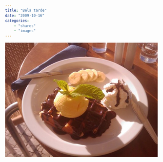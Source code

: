 ```yaml
---
title: "Bela tarde"
date: "2009-10-16"
categories:
    - "shares"
    - "images"
---
```


![](tumblr_krmd4pCEOR1qz4vrlo1_500.jpg "Que bela tarde para um gofre com gelado")
